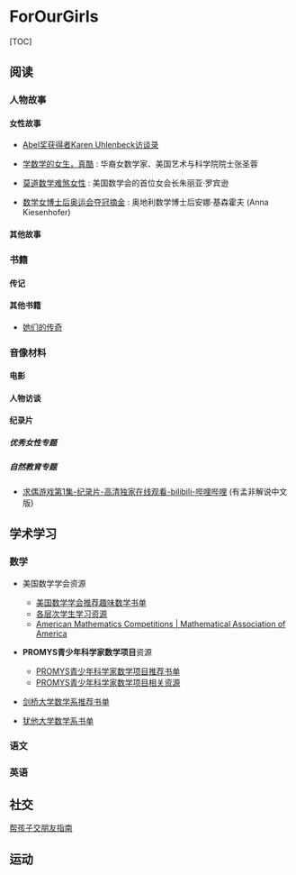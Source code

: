 

# ForOurGirls

[TOC]



## 阅读

### 人物故事

#### 女性故事

- [Abel奖获得者Karen Uhlenbeck访谈录](Stories/20211028_KarenUhlenbeck.md) 

- [学数学的女生，真酷](Stories/20211028_CoolMathGirls.md) : 华裔女数学家、美国艺术与科学院院士张圣蓉
- [莫道数学难煞女性](Stories/20211028_JuliaRobinson.md) : 美国数学会的首位女会长朱丽亚·罗宾逊
- [数学女博士后奥运会夺冠摘金](Stories/20211028_AnnaKiesenhofe.md) : 奥地利数学博士后安娜·基森霍夫 (Anna Kiesenhofer) 

#### 其他故事

### 书籍

#### 传记

#### 其他书籍

- [她们的传奇](Books/20211028_TheirLegend.md)

### 音像材料

#### 电影

#### 人物访谈

#### 纪录片

##### 优秀女性专题

##### 自然教育专题

- [求偶游戏第1集-纪录片-高清独家在线观看-bilibili-哔哩哔哩](https://www.bilibili.com/bangumi/play/ep423829?share_medium=iphone&share_plat=ios&share_session_id=8F38522B-5E28-46C5-8DD4-D197D7AF6297&share_source=WEIXIN&share_tag=s_i&timestamp=1635385372&unique_k=WKVqoB) (有孟非解说中文版)

## 学术学习

### 数学

- 美国数学学会资源
  - [美国数学学会推荐趣味数学书单](Academic/20211102_MAAMathReadingList.md)
  - [各层次学生学习资源](Academic/20211102_MAAMathStudentResou.md)
  - [American Mathematics Competitions | Mathematical Association of America](https://www.maa.org/math-competitions)

- **PROMYS青少年科学家数学项目**资源
  - [PROMYS青少年科学家数学项目推荐书单](Academic/20211102_PromysMathReadingList.md)
  - [PROMYS青少年科学家数学项目相关资源](Academic/20211102_PromysStudentResou.md)
- [剑桥大学数学系推荐书单](Academic/20211102_CamMathReadingList.md)
- [犹他大学数学系书单](Academic/20211102_UtahMathReadingList.md)

### 语文

### 英语

## 社交

[帮孩子交朋友指南](SEL/20211102_HelpYourKidsMakeFriends.md)

## 运动

